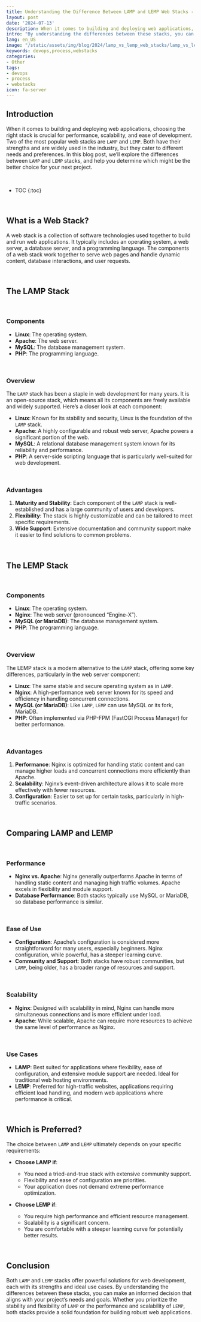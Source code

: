 ```yaml
---
title: Understanding the Difference Between LAMP and LEMP Web Stacks - Which is Preferred?
layout: post
date: '2024-07-13'
description: When it comes to building and deploying web applications, choosing the right stack is crucial for performance, scalability, and ease of development.
intro: "By understanding the differences between these stacks, you can make an informed decision that aligns with your project’s needs and goals."
lang: en_US
image: "/static/assets/img/blog/2024/lamp_vs_lemp_web_stacks/lamp_vs_lemp_web_stacks.jpg"
keywords: devops,process,webstacks
categories:
- Other
tags:
- devops
- process
- webstacks
icon: fa-server
---
```


## Introduction

When it comes to building and deploying web applications, choosing the right stack is crucial for performance, scalability, and ease of development. Two of the most popular web stacks are `LAMP` and `LEMP`. Both have their strengths and are widely used in the industry, but they cater to different needs and preferences. In this blog post, we’ll explore the differences between `LAMP` and `LEMP` stacks, and help you determine which might be the better choice for your next project.

<br>

* TOC 
{:toc}

<br>

## What is a Web Stack?

A web stack is a collection of software technologies used together to build and run web applications. It typically includes an operating system, a web server, a database server, and a programming language. The components of a web stack work together to serve web pages and handle dynamic content, database interactions, and user requests.

<br>

## The LAMP Stack

<br>

### Components

- **Linux**: The operating system.
- **Apache**: The web server.
- **MySQL**: The database management system.
- **PHP**: The programming language.

<br>

### Overview

The `LAMP` stack has been a staple in web development for many years. It is an open-source stack, which means all its components are freely available and widely supported. Here’s a closer look at each component:

- **Linux**: Known for its stability and security, Linux is the foundation of the `LAMP` stack.
- **Apache**: A highly configurable and robust web server, Apache powers a significant portion of the web.
- **MySQL**: A relational database management system known for its reliability and performance.
- **PHP**: A server-side scripting language that is particularly well-suited for web development.

<br>

### Advantages

1. **Maturity and Stability**: Each component of the `LAMP` stack is well-established and has a large community of users and developers.
2. **Flexibility**: The stack is highly customizable and can be tailored to meet specific requirements.
3. **Wide Support**: Extensive documentation and community support make it easier to find solutions to common problems.

<br>

## The LEMP Stack

<br>

### Components

- **Linux**: The operating system.
- **Nginx**: The web server (pronounced “Engine-X”).
- **MySQL (or MariaDB)**: The database management system.
- **PHP**: The programming language.

<br>

### Overview

The LEMP stack is a modern alternative to the `LAMP` stack, offering some key differences, particularly in the web server component:

- **Linux**: The same stable and secure operating system as in `LAMP`.
- **Nginx**: A high-performance web server known for its speed and efficiency in handling concurrent connections.
- **MySQL (or MariaDB)**: Like `LAMP`, `LEMP` can use MySQL or its fork, MariaDB.
- **PHP**: Often implemented via PHP-FPM (FastCGI Process Manager) for better performance.

<br>

### Advantages

1. **Performance**: Nginx is optimized for handling static content and can manage higher loads and concurrent connections more efficiently than Apache.
2. **Scalability**: Nginx’s event-driven architecture allows it to scale more effectively with fewer resources.
3. **Configuration**: Easier to set up for certain tasks, particularly in high-traffic scenarios.

<br>

## Comparing LAMP and LEMP

<br>

### Performance

- **Nginx vs. Apache**: Nginx generally outperforms Apache in terms of handling static content and managing high traffic volumes. Apache excels in flexibility and module support.
- **Database Performance**: Both stacks typically use MySQL or MariaDB, so database performance is similar.

<br>

### Ease of Use

- **Configuration**: Apache’s configuration is considered more straightforward for many users, especially beginners. Nginx configuration, while powerful, has a steeper learning curve.
- **Community and Support**: Both stacks have robust communities, but `LAMP`, being older, has a broader range of resources and support.

<br>

### Scalability

- **Nginx**: Designed with scalability in mind, Nginx can handle more simultaneous connections and is more efficient under load.
- **Apache**: While scalable, Apache can require more resources to achieve the same level of performance as Nginx.

<br>

### Use Cases

- **LAMP**: Best suited for applications where flexibility, ease of configuration, and extensive module support are needed. Ideal for traditional web hosting environments.
- **LEMP**: Preferred for high-traffic websites, applications requiring efficient load handling, and modern web applications where performance is critical.

<br>

## Which is Preferred?

The choice between `LAMP` and `LEMP` ultimately depends on your specific requirements:

- **Choose LAMP if**:
  - You need a tried-and-true stack with extensive community support.
  - Flexibility and ease of configuration are priorities.
  - Your application does not demand extreme performance optimization.

- **Choose LEMP if**:
  - You require high performance and efficient resource management.
  - Scalability is a significant concern.
  - You are comfortable with a steeper learning curve for potentially better results.

<br>

## Conclusion

Both `LAMP` and `LEMP` stacks offer powerful solutions for web development, each with its strengths and ideal use cases. By understanding the differences between these stacks, you can make an informed decision that aligns with your project’s needs and goals. Whether you prioritize the stability and flexibility of `LAMP` or the performance and scalability of `LEMP`, both stacks provide a solid foundation for building robust web applications.
